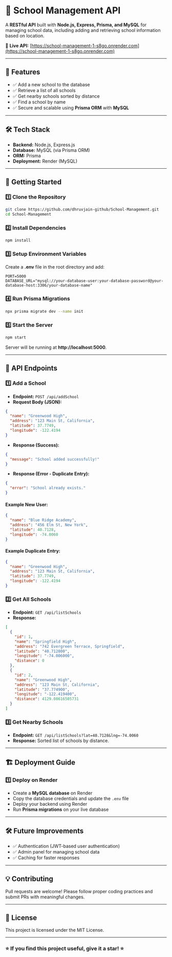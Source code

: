 # 🏫 School Management API

A **RESTful API** built with **Node.js, Express, Prisma, and MySQL** for managing school data, including adding and retrieving school information based on location.

🚀 **Live API:** [https://school-management-1-s8go.onrender.com](https://school-management-1-s8go.onrender.com)

---

## 📌 Features
- ✅ Add a new school to the database
- ✅ Retrieve a list of all schools
- ✅ Get nearby schools sorted by distance
- ✅ Find a school by name
- ✅ Secure and scalable using **Prisma ORM** with **MySQL**

---

## 🛠️ Tech Stack
- **Backend:** Node.js, Express.js
- **Database:** MySQL (via Prisma ORM)
- **ORM:** Prisma
- **Deployment:** Render (MySQL)

---

## 🚀 Getting Started

### **1️⃣ Clone the Repository**
```sh
git clone https://github.com/dhruvjain-github/School-Management.git
cd School-Management
```

### **2️⃣ Install Dependencies**
```sh
npm install
```

### **3️⃣ Setup Environment Variables**
Create a **.env** file in the root directory and add:
```env
PORT=5000
DATABASE_URL="mysql://your-database-user:your-database-password@your-database-host:3306/your-database-name"
```

### **4️⃣ Run Prisma Migrations**
```sh
npx prisma migrate dev --name init
```

### **5️⃣ Start the Server**
```sh
npm start
```
Server will be running at **http://localhost:5000**.

---

## 📡 API Endpoints

### **1️⃣ Add a School**
- **Endpoint:** `POST /api/addSchool`
- **Request Body (JSON):**
```json
{
  "name": "Greenwood High",
  "address": "123 Main St, California",
  "latitude": 37.7749,
  "longitude": -122.4194
}
```
- **Response (Success):**
```json
{
  "message": "School added successfully!"
}
```
- **Response (Error - Duplicate Entry):**
```json
{
  "error": "School already exists."
}
```

#### Example New User:
```json
{
  "name": "Blue Ridge Academy",
  "address": "456 Elm St, New York",
  "latitude": 40.7128,
  "longitude": -74.0060
}
```

#### Example Duplicate Entry:
```json
{
  "name": "Greenwood High",
  "address": "123 Main St, California",
  "latitude": 37.7749,
  "longitude": -122.4194
}
```

### **2️⃣ Get All Schools**
- **Endpoint:** `GET /api/listSchools`
- **Response:**
```json
[
  {
    "id": 1,
    "name": "Springfield High",
    "address": "742 Evergreen Terrace, Springfield",
    "latitude": "40.712800",
    "longitude": "-74.006000",
    "distance": 0
  },
  {
    "id": 2,
    "name": "Greenwood High",
    "address": "123 Main St, California",
    "latitude": "37.774900",
    "longitude": "-122.419400",
    "distance": 4129.08616505731
  }
]
```

### **3️⃣ Get Nearby Schools**
- **Endpoint:** `GET /api/listSchools?lat=40.7128&lng=-74.0060`
- **Response:** Sorted list of schools by distance.

---

## 🏗️ Deployment Guide
### **1️⃣ Deploy on Render**
- Create a **MySQL database** on Render
- Copy the database credentials and update the `.env` file
- Deploy your backend using Render
- Run **Prisma migrations** on your live database

---

## 🛠️ Future Improvements
- ✅ Authentication (JWT-based user authentication)
- ✅ Admin panel for managing school data
- ✅ Caching for faster responses

---

## 💡 Contributing
Pull requests are welcome! Please follow proper coding practices and submit PRs with meaningful changes.

---

## 📜 License
This project is licensed under the MIT License.

---

### ⭐ **If you find this project useful, give it a star!** ⭐

